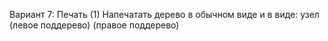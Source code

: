 Вариант 7: Печать (1) 
Напечатать дерево в обычном виде и в виде: узел (левое поддерево) (правое поддерево) 

